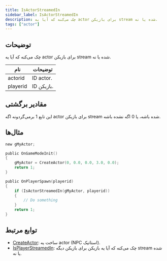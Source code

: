 ```yaml
---
title: IsActorStreamedIn
sidebar_label: IsActorStreamedIn
description: چک می‌کنه که آیا یه actor برای بازیکن stream شده یا نه.
tags: ["actor"]
---
```


<VersionWarn version='SA-MP 0.3.7' />

## توضیحات

چک می‌کنه که آیا یه actor برای بازیکن stream شده یا نه.

| نام      | توضیحات          |
| -------- | ---------------- |
| actorid  | ID actor.        |
| playerid | ID بازیکن.       |

## مقادیر برگشتی

این تابع 1 برمی‌گردونه اگه actor برای بازیکن stream شده باشه، یا 0 اگه نشده باشه.

## مثال‌ها

```c
new gMyActor;

public OnGameModeInit()
{
    gMyActor = CreateActor(0, 0.0, 0.0, 3.0, 0.0);
    return 1;
}

public OnPlayerSpawn(playerid)
{
    if (IsActorStreamedIn(gMyActor, playerid))
    {
        // Do something
    }
    return 1;
}
```

## توابع مرتبط

- [CreateActor](CreateActor): ساخت یه actor (NPC استاتیک).
- [IsPlayerStreamedIn](IsPlayerStreamedIn): چک می‌کنه که آیا یه بازیکن برای بازیکن دیگه stream شده یا نه.